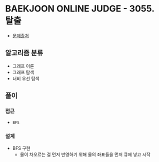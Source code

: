 # BAEKJOON ONLINE JUDGE - 3055. 탈출

- [문제출처](https://www.acmicpc.net/problem/3055 '3055. 탈출')

## 알고리즘 분류

- 그래프 이론
- 그래프 탐색
- 너비 우선 탐색

## 풀이

### 접근

- `BFS`

### 설계

- BFS 구현
  - 물이 차오르는 걸 먼저 반영하기 위해 물의 좌표들을 먼저 큐에 넣고 시작
